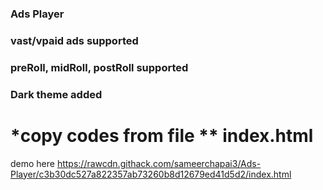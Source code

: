 ### Ads Player
### vast/vpaid ads supported
### preRoll, midRoll, postRoll supported
### Dark theme added

# *copy codes from file ** index.html
demo here https://rawcdn.githack.com/sameerchapai3/Ads-Player/c3b30dc527a822357ab73260b8d12679ed41d5d2/index.html

